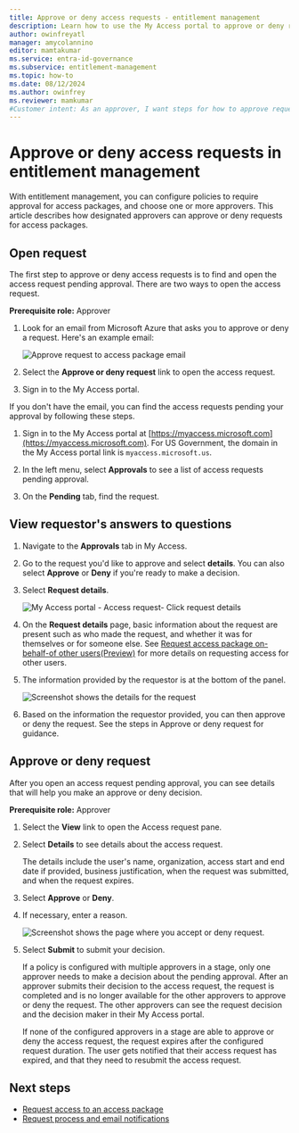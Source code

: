 ```yaml
---
title: Approve or deny access requests - entitlement management
description: Learn how to use the My Access portal to approve or deny requests to an access package in Microsoft Entra entitlement management.
author: owinfreyatl
manager: amycolannino
editor: mamtakumar
ms.service: entra-id-governance
ms.subservice: entitlement-management
ms.topic: how-to
ms.date: 08/12/2024
ms.author: owinfrey
ms.reviewer: mamkumar
#Customer intent: As an approver, I want steps for how to approve requests for access packages so that I can unlock requestors who need to use the resources.
---
```


# Approve or deny access requests in entitlement management

With  entitlement management, you can configure policies to require approval for access packages, and choose one or more approvers. This article describes how designated approvers can approve or deny requests for access packages.

## Open request

The first step to approve or deny access requests is to find and open the access request pending approval. There are two ways to open the access request.

**Prerequisite role:** Approver

1. Look for an email from Microsoft Azure that asks you to approve or deny a request. Here's an example email:

    ![Approve request to access package email](./media/entitlement-management-shared/approver-request-email.png)

1. Select the **Approve or deny request** link to open the access request.

1. Sign in to the My Access portal.

If you don't have the email, you can find the access requests pending your approval by following these steps.

1. Sign in to the My Access portal at [https://myaccess.microsoft.com](https://myaccess.microsoft.com). For US Government, the domain in the My Access portal link is `myaccess.microsoft.us`.

1. In the left menu, select **Approvals** to see a list of access requests pending approval.

1. On the **Pending** tab, find the request.

## View requestor's answers to questions

1. Navigate to the **Approvals** tab in My Access.

1. Go to the request you'd like to approve and select **details**. You can also select **Approve** or **Deny** if you're ready to make a decision.

1. Select **Request details**.

    ![My Access portal - Access request- Click request details](./media/entitlement-management-request-approve/requestor-information-request-details.png)

1. On the **Request details** page, basic information about the request are present such as who made the request, and whether it was for themselves or for someone else. See [Request access package on-behalf-of other users(Preview)](entitlement-management-request-behalf.md) for more details on requesting access for other users.

1. The information provided by the requestor is at the bottom of the panel.

    ![Screenshot shows the details for the request](./media/entitlement-management-request-approve/requestor-information-requestor-answers.png)

1. Based on the information the requestor provided, you can then approve or deny the request. See the steps in Approve or deny request for guidance.

## Approve or deny request

After you open an access request pending approval, you can see details that will help you make an approve or deny decision.

**Prerequisite role:** Approver

1. Select the **View** link to open the Access request pane.

1. Select **Details** to see details about the access request.

    The details include the user's name, organization, access start and end date if provided, business justification, when the request was submitted, and when the request expires.

1. Select **Approve** or **Deny**.

1. If necessary, enter a reason.

    ![Screenshot shows the page where you accept or deny request.](./media/entitlement-management-request-approve/my-access-approve-request.png)

1. Select **Submit** to submit your decision.

    If a policy is configured with multiple approvers in a stage, only one approver needs to make a decision about the pending approval. After an approver submits their decision to the access request, the request is completed and is no longer available for the other approvers to approve or deny the request. The other approvers can see the request decision and the decision maker in their My Access portal.

    If none of the configured approvers in a stage are able to approve or deny the access request, the request expires after the configured request duration. The user gets notified that their access request has expired, and that they need to resubmit the access request.

## Next steps

- [Request access to an access package](entitlement-management-request-access.md)
- [Request process and email notifications](entitlement-management-process.md)
